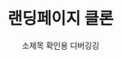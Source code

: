 ---
title: "랜딩페이지 클론"
subtitle: 소제목 확인용 디버깅깅
categories: ["programming"]
subCategory: "프론트엔드"
demoCode: |
  <!DOCTYPE html>
  <html>
  <head>
    <style>
      body { margin: 0; font-family: Arial; }
      .hero { background: linear-gradient(135deg, #667eea, #764ba2); 
              color: white; text-align: center; padding: 100px 20px; }
    </style>
  </head>
  <body>
    <div class="hero">
      <h1>Welcome to My Site</h1>
      <p>Beautiful landing page design</p>
    </div>
  </body>
  </html>
---